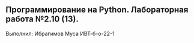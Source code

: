 ## Программирование на Python. Лабораторная работа №2.10 (13).
Выполнил:
Ибрагимов Муса ИВТ-б-о-22-1
